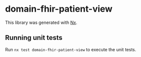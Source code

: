 # domain-fhir-patient-view

This library was generated with [Nx](https://nx.dev).

## Running unit tests

Run `nx test domain-fhir-patient-view` to execute the unit tests.
